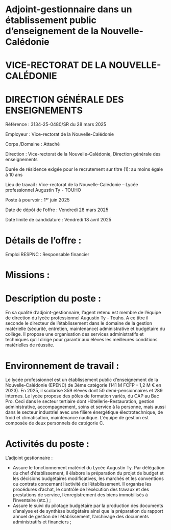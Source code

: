 # Adjoint-gestionnaire dans un établissement public d’enseignement de la Nouvelle-Calédonie

# VICE-RECTORAT DE LA NOUVELLE-CALÉDONIE

# DIRECTION GÉNÉRALE DES ENSEIGNEMENTS

Référence : 3134-25-0480/SR du 28 mars 2025

Employeur : Vice-rectorat de la Nouvelle-Calédonie

Corps /Domaine : Attaché

Direction : Vice-rectorat de la Nouvelle-Calédonie, Direction générale des enseignements

Durée de résidence exigée pour le recrutement sur titre (1): au moins égale à 10 ans

Lieu de travail : Vice-rectorat de la Nouvelle-Calédonie – Lycée professionnel Augustin Ty - TOUHO

Poste à pourvoir : 1ᵉʳ juin 2025

Date de dépôt de l’offre : Vendredi 28 mars 2025

Date limite de candidature : Vendredi 18 avril 2025

# Détails de l’offre :

Emploi RESPNC : Responsable financier

# Missions :

# Description du poste :

En sa qualité d’adjoint-gestionnaire, l’agent retenu est membre de l’équipe de direction du lycée professionnel Augustin Ty - Touho. A ce titre il seconde le directeur de l’établissement dans le domaine de la gestion matérielle (sécurité, entretien, maintenance) administrative et budgétaire du collège. Il propose une organisation des services administratifs et techniques qu’il dirige pour garantir aux élèves les meilleures conditions matérielles de réussite.

# Environnement de travail :

Le lycée professionnel est un établissement public d’enseignement de la Nouvelle-Calédonie (EPENC) de 3ème catégorie (141 M FCFP – 1,2 M € en 2023). En 2025, il scolarise 359 élèves dont 50 demi-pensionnaires et 289 internes. Le lycée propose des pôles de formation variés, du CAP au Bac Pro. Ceci dans le secteur tertiaire dont Hôtellerie-Restauration, gestion administrative, accompagnement, soins et service à la personne, mais aussi dans le secteur industriel avec une filière énergétique électrotechnique, de froid et climatisation, maintenance nautique. L’équipe de gestion est composée de deux personnels de catégorie C.

# Activités du poste :

L’adjoint gestionnaire :

- Assure le fonctionnement matériel du Lycée Augustin Ty. Par délégation du chef d’établissement, il élabore la préparation du projet de budget et les décisions budgétaires modificatives, les marchés et les conventions ou contrats concernant l’activité de l’établissement. Il organise les procédures d’achat, le contrôle de l’exécution des travaux et des prestations de service, l’enregistrement des biens immobilisés à l’inventaire (etc.) ;
- Assure le suivi du pilotage budgétaire par la production des documents d’analyse et de synthèse budgétaire ainsi que la préparation du rapport annuel de gestion de l’établissement, l’archivage des documents administratifs et financiers ;